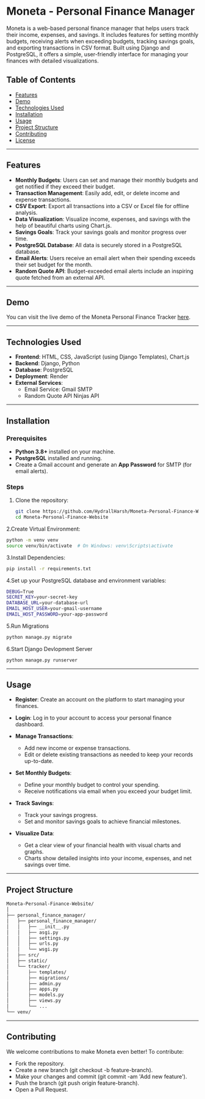 # Moneta - Personal Finance Manager

Moneta is a web-based personal finance manager that helps users track their income, expenses, and savings. It includes features for setting monthly budgets, receiving alerts when exceeding budgets, tracking savings goals, and exporting transactions in CSV format. Built using Django and PostgreSQL, it offers a simple, user-friendly interface for managing your finances with detailed visualizations.

## Table of Contents
- [Features](#features)
- [Demo](#demo)
- [Technologies Used](#technologies-used)
- [Installation](#installation)
- [Usage](#usage)
- [Project Structure](#project-structure)
- [Contributing](#contributing)
- [License](#license)

---

## Features

- **Monthly Budgets**: Users can set and manage their monthly budgets and get notified if they exceed their budget.
- **Transaction Management**: Easily add, edit, or delete income and expense transactions.
- **CSV Export**: Export all transactions into a CSV or Excel file for offline analysis.
- **Data Visualization**: Visualize income, expenses, and savings with the help of beautiful charts using Chart.js.
- **Savings Goals**: Track your savings goals and monitor progress over time.
- **PostgreSQL Database**: All data is securely stored in a PostgreSQL database.
- **Email Alerts**: Users receive an email alert when their spending exceeds their set budget for the month.
- **Random Quote API**: Budget-exceeded email alerts include an inspiring quote fetched from an external API.

---

## Demo
You can visit the live demo of the Moneta Personal Finance Tracker [here](https://moneta-personal-finance-website.vercel.app/).

---

## Technologies Used

- **Frontend**: HTML, CSS, JavaScript (using Django Templates), Chart.js
- **Backend**: Django, Python
- **Database**: PostgreSQL
- **Deployment**: Render 
- **External Services**:
  - Email Service: Gmail SMTP
  - Random Quote API Ninjas API

---

## Installation

### Prerequisites
- **Python 3.8+** installed on your machine.
- **PostgreSQL** installed and running.
- Create a Gmail account and generate an **App Password** for SMTP (for email alerts).

### Steps

1. Clone the repository:
   ```bash
   git clone https://github.com/HydrallHarsh/Moneta-Personal-Finance-Website.git
   cd Moneta-Personal-Finance-Website
   ```
2.Create Virtual Environment:
   ```bash
   python -m venv venv
   source venv/bin/activate  # On Windows: venv\Scripts\activate
  ```
3.Install Dependencies:
  ```bash
  pip install -r requirements.txt
  ```
4.Set up your PostgreSQL database and environment variables:
  ```bash
  DEBUG=True
  SECRET_KEY=your-secret-key
  DATABASE_URL=your-database-url
  EMAIL_HOST_USER=your-gmail-username
  EMAIL_HOST_PASSWORD=your-app-password
  ```
5.Run Migrations
  ```bash
  python manage.py migrate
  ```
6.Start Django Devlopment Server
  ```bash
  python manage.py runserver
  ```
---

## Usage

- **Register**: Create an account on the platform to start managing your finances.
  
- **Login**: Log in to your account to access your personal finance dashboard.

- **Manage Transactions**: 
  - Add new income or expense transactions.
  - Edit or delete existing transactions as needed to keep your records up-to-date.

- **Set Monthly Budgets**: 
  - Define your monthly budget to control your spending.
  - Receive notifications via email when you exceed your budget limit.

- **Track Savings**: 
  - Track your savings progress.
  - Set and monitor savings goals to achieve financial milestones.

- **Visualize Data**:
  - Get a clear view of your financial health with visual charts and graphs.
  - Charts show detailed insights into your income, expenses, and net savings over time.

---

## Project Structure
```bash
Moneta-Personal-Finance-Website/
│
├── personal_finance_manager/
│   ├── personal_finance_manager/
│   │   ├── __init__.py
│   │   ├── asgi.py
│   │   ├── settings.py
│   │   ├── urls.py
│   │   └── wsgi.py
│   ├── src/
│   ├── static/
│   └── tracker/
│       ├── templates/
│       ├── migrations/
│       ├── admin.py
│       ├── apps.py
│       ├── models.py
│       ├── views.py
│       └── ...
└── venv/
```
---
## Contributing

We welcome contributions to make Moneta even better! To contribute:

- Fork the repository.
- Create a new branch (git checkout -b feature-branch).
- Make your changes and commit (git commit -am 'Add new feature').
- Push the branch (git push origin feature-branch).
- Open a Pull Request.
